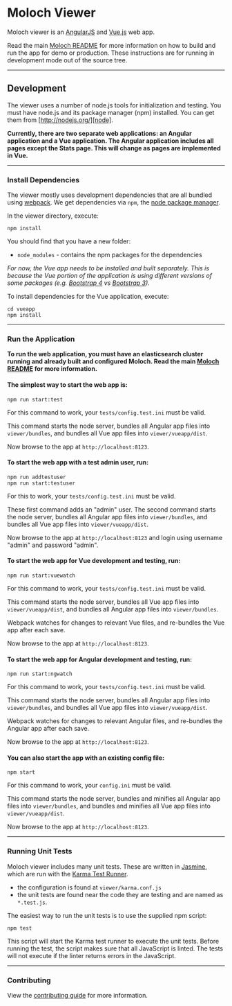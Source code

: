 # Moloch Viewer

Moloch viewer is an [AngularJS][angularjs] and [Vue.js][vuejs] web app.

Read the main [Moloch README](../README.rst) for more information on how to build and run the app for demo or production. These instructions are for running in development mode out of the source tree.

---

## Development

The viewer uses a number of node.js tools for initialization and testing.
You must have node.js and its package manager (npm) installed.
You can get them from [http://nodejs.org/][node].

**Currently, there are two separate web applications: an Angular application and a Vue application. The Angular application includes all pages except the Stats page. This will change as pages are implemented in Vue.**

---

### Install Dependencies

The viewer mostly uses development dependencies that are all bundled using [webpack][webpack].
We get dependencies via `npm`, the [node package manager][npm].

In the viewer directory, execute:

```
npm install
```

You should find that you have a new folder:

* `node_modules` - contains the npm packages for the dependencies

_For now, the Vue app needs to be installed and built separately. This is because the Vue portion of the application is using different versions of some packages (e.g. [Bootstrap 4][bootstrap4] vs [Bootstrap 3][bootstrap3])._

To install dependencies for the Vue application, execute:

```
cd vueapp
npm install
```

---

### Run the Application

**To run the web application, you must have an elasticsearch cluster running and already built and configured Moloch. Read the main [Moloch README](../README.rst) for more information.**


#### The simplest way to start the web app is:


```
npm run start:test
```

For this command to work, your `tests/config.test.ini` must be valid.

This command starts the node server, bundles all Angular app files into `viewer/bundles`, and bundles all Vue app files into `viewer/vueapp/dist`.

Now browse to the app at `http://localhost:8123`.


#### To start the web app with a test admin user, run:

```
npm run addtestuser
npm run start:testuser
```

For this to work, your `tests/config.test.ini` must be valid.

These first command adds an "admin" user. The second command starts the node server, bundles all Angular app files into `viewer/bundles`, and bundles all Vue app files into `viewer/vueapp/dist`.

Now browse to the app at `http://localhost:8123` and login using username "admin" and password "admin".


#### To start the web app for **Vue** development and testing, run:

```
npm run start:vuewatch
```

For this command to work, your `tests/config.test.ini` must be valid.

This command starts the node server, bundles all Vue app files into `viewer/vueapp/dist`, and bundles all Angular app files into `viewer/bundles`.

Webpack watches for changes to relevant Vue files, and re-bundles the Vue app after each save.

Now browse to the app at `http://localhost:8123`.


#### To start the web app for **Angular** development and testing, run:

```
npm run start:ngwatch
```

For this command to work, your `tests/config.test.ini` must be valid.

This command starts the node server, bundles all Angular app files into `viewer/bundles`, and bundles all Vue app files into `viewer/vueapp/dist`.

Webpack watches for changes to relevant Angular files, and re-bundles the Angular app after each save.

Now browse to the app at `http://localhost:8123`.


#### You can also start the app with an existing config file:

```
npm start
```

For this command to work, your `config.ini` must be valid.

This command starts the node server, bundles and minifies all Angular app files into `viewer/bundles`, and bundles and minifies all Vue app files into `viewer/vueapp/dist`.

Now browse to the app at `http://localhost:8123`.

---

### Running Unit Tests

Moloch viewer includes many unit tests. These are written in [Jasmine][jasmine], which are run with the [Karma Test Runner][karma].

* the configuration is found at `viewer/karma.conf.js`
* the unit tests are found near the code they are testing and are named as `*.test.js`.

The easiest way to run the unit tests is to use the supplied npm script:

```
npm test
```

This script will start the Karma test runner to execute the unit tests. Before running the test, the script makes sure that all JavaScript is linted. The tests will not execute if the linter returns errors in the JavaScript.

---

### Contributing

View the [contributing guide](../CONTRIBUTING.md) for more information.

[angularjs]: http://angularjs.org/
[webpack]: https://webpack.github.io/
[jasmine]: http://jasmine.github.io/
[karma]: https://karma-runner.github.io
[node]: https://nodejs.org
[npm]: https://www.npmjs.org/
[vuejs]: https://vuejs.org/
[bootstrap4]: https://getbootstrap.com/
[bootstrap3]: https://getbootstrap.com/docs/3.3/
